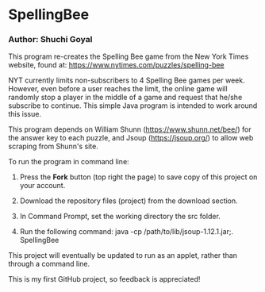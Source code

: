 # SpellingBee

### Author: Shuchi Goyal

This program re-creates the Spelling Bee game from the New York Times website, found at: https://www.nytimes.com/puzzles/spelling-bee

NYT currently limits non-subscribers to 4 Spelling Bee games per week. However, even before a user reaches the limit, the online game will randomly stop a player in the middle of a game and request that he/she subscribe to continue. This simple Java program is intended to work around this issue.

This program depends on William Shunn (https://www.shunn.net/bee/) for the answer key to each puzzle, and Jsoup (https://jsoup.org/) to allow web scraping from Shunn's site.

To run the program in command line:
1. Press the **Fork** button (top right the page) to save copy of this project on your account.

2. Download the repository files (project) from the download section.

3. In Command Prompt, set the working directory the src folder.

4. Run the following command:
   java -cp /path/to/lib/jsoup-1.12.1.jar;. SpellingBee
   
This project will eventually be updated to run as an applet, rather than through a command line.

This is my first GitHub project, so feedback is appreciated!


